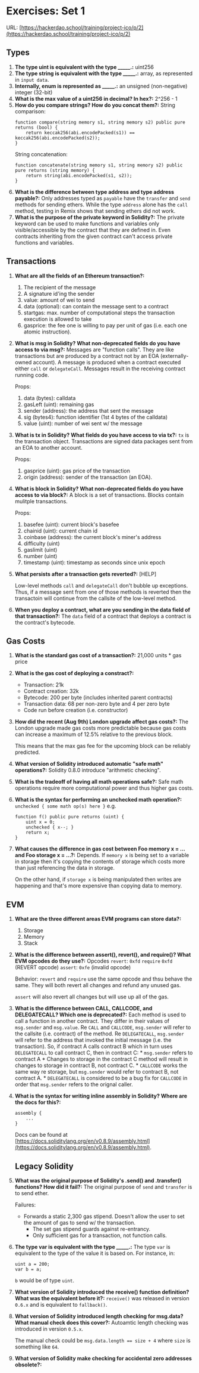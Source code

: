 # Exercises: Set 1
URL: [https://hackerdao.school/training/project-ico/p/2](https://hackerdao.school/training/project-ico/p/2)

## Types
1. **The type uint is equivalent with the type _____.:** uint256
2. **The type string is equivalent with the type _____.:** array, as represented in `input data`.
3. **Internally, enum is represented as _____.:** an unsigned (non-negative) integer (32-bit)
4. **What is the max value of a uint256 in decimal? In hex?:** 2^256 - 1
5. **How do you compare strings? How do you concat them?:**
    String comparison:
    ```
    function compare(string memory s1, string memory s2) public pure returns (bool) {
        return keccak256(abi.encodePacked(s1)) == keccak256(abi.encodePacked(s2));
    }
    ```
    String concatenation: 
    ```
    function concatenate(string memory s1, string memory s2) public pure returns (string memory) {
        return string(abi.encodePacked(s1, s2));
    }
    ```
6. **What is the difference between type address and type address payable?:**
Only addresses typed as `payable` have the `transfer` and `send` methods for sending ethers.
While the type `address` alone has the `call` method, testing in Remix shows that sending ethers did not work.
7. **What is the purpose of the private keyword in Solidity?:**
The private keyword can be used to make functions and variables only visible/accessible by the contract
that they are defined in. Even contracts inheriting from the given contract can't access private
functions and variables.

## Transactions
1. **What are all the fields of an Ethereum transaction?:**
    1. The recipient of the message
    2. A signature id'ing the sender
    3. value: amount of wei to send
    4. data (optional): can contain the message sent to a contract
    5. startgas: max. number of computational steps the transaction execution is allowed to take
    6. gasprice: the fee one is willing to pay per unit of gas (i.e. each one atomic instruction).
2. **What is msg in Solidity? What non-deprecated fields do you have access to via msg?:**
    Messages are "function calls". They are like transactions but are produced by a contract not by an EOA (externally-owned account).
    A message is produced when a contract executed either `call` or `delegateCall`. Messages result in the receiving contract
    running code.

    Props:
    1. data (bytes): calldata
    2. gasLeft (uint): remaining gas
    3. sender (address): the address that sent the message
    4. sig (bytes4): function identifier (1st 4 bytes of the calldata)
    5. value (uint): number of wei sent w/ the message

3. **What is tx in Solidity? What fields do you have access to via tx?:**
    `tx` is the transaction object. Transactions are signed data packages sent from an EOA
    to another account.

    Props:
    1. gasprice (uint): gas price of the transaction
    2. origin (address): sender of the transaction (an EOA).

4. **What is block in Solidity? What non-deprecated fields do you have access to via block?:**
    A block is a set of transactions. Blocks contain mulitple transactions.

    Props:
    1. basefee (uint): current block's basefee
    2. chainid (uint): current chain id
    3. coinbase (address): the current block's miner's address
    4. difficulty (uint)
    5. gaslimit (uint)
    6. number (uint)
    7. timestamp (uint): timestamp as seconds since unix epoch
5. **What persists after a transaction gets reverted?:**
    [HELP]

    Low-level methods `call` and `delegateCall` don't bubble up exceptions. Thus, if a message sent from one of those methods
    is reverted then the transactoin will continue from the callsite of the low-level method.
6. **When you deploy a contract, what are you sending in the data field of that transaction?:**
    The `data` field of a contract that deploys a contract is the contract's bytecode.


## Gas Costs
1. **What is the standard gas cost of a transaction?:**
    21,000 units * gas price
2. **What is the gas cost of deploying a constract?:**
    * Transaction: 21k
    * Contract creation: 32k
    * Bytecode: 200 per byte (includes inherited parent contracts)
    * Transaction data: 68 per non-zero byte and 4 per zero byte
    * Code run before creation (i.e. constructor)
3. **How did the recent (Aug 9th) London upgrade affect gas costs?:**
    The London upgrade made gas costs more predictable because gas costs can increase a maximum of 12.5%
    relative to the previous block.

    This means that the max gas fee for the upcoming block can be reliably predicted.
4. **What version of Solidity introduced automatic "safe math" operations?:**
    Solidity 0.8.0 introduce "arithmetic checking".
5. **What is the tradeoff of having all math operations safe?:**
    Safe math operations require more computational power and thus higher gas costs.
6. **What is the syntax for performing an unchecked math operation?:**
    `unchecked { some math op(s) here }` e.g.
    ```
    function f() public pure returns (uint) {
        uint x = 0;
        unchecked { x--; }
        return x;
    }
    ```
7. **What causes the difference in gas cost between Foo memory x = ... and Foo storage x = ...?:**
    Depends. If `memory x` is being set to a variable in storage then it's copying the contents of storage
    which costs more than just referencing the data in storage.

    On the other hand, if `storage x` is being manipulated then writes are happening and that's more expensive
    than copying data to memory.

## EVM
1. **What are the three different areas EVM programs can store data?:**
    1. Storage
    2. Memory
    3. Stack
2. **What is the difference between assert(), revert(), and require()? What EVM opcodes do they use?:**
    Opcodes
    `revert`: `0xfd`
    `require` `0xfd` (REVERT opcode)
    `assert`: `0xfe` (invalid opcode)

    Behavior:
    `revert` and `require` use the same opcode and thsu behave the same. They will both revert all changes
    and refund any unused gas.

    `assert` will also revert all changes but will use up all of the gas.

3. **What is the difference between CALL, CALLCODE, and DELEGATECALL? Which one is deprecated?:**
    Each method is used to call a function in another contract. They differ in their values of `msg.sender` and `msg.value`.
    Re `CALL` and `CALLCODE`, `msg.sender` will refer to the callsite (i.e. contract) of the method.
    Re `DELEGATECALL`, `msg.sender` will refer to the address that invoked the initial message (i.e. the transaction).
        So, if contract A calls contract B which in turn uses `DELEGATECALL` to call contract C, then in contract C:
            * `msg.sender` refers to contract A
            * Changes to storage in the contract C method will result in changes to storage in contract B, not contract C.
            * `CALLCODE` works the same way re storage, but `msg.sender` would refer to contract B, not contract A.
            * `DELEGATECALL` is considered to be a bug fix for `CALLCODE` in order that `msg.sender` refers to the orignal caller.
    
4. **What is the syntax for writing inline assembly in Solidity? Where are the docs for this?:**
    ```
    assembly {
        ...
    }
    ```
    Docs can be found at [https://docs.soliditylang.org/en/v0.8.9/assembly.html](https://docs.soliditylang.org/en/v0.8.9/assembly.html).

    ## Legacy Solidity
1. **What was the original purpose of Solidity's .send() and .transfer() functions? How did it fail?:**
    The original purpose of `send` and `transfer` is to send ether.

    Failures:
    * Forwards a static 2,300 gas stipend. Doesn't allow the user to set the amount of gas to send w/ the transaction.
        - The set gas stipend guards against re-entrancy.
        - Only sufficient gas for a transaction, not function calls.

2. **The type var is equivalent with the type _____.:**
    The type `var` is equivalent to the type of the value it is based on. For instance, in:
    ```
    uint a = 200;
    var b = a;
    ```
    `b` would be of type `uint`.

3. **What version of Solidity introduced the receive() function definition? What was the equivalent before it?:**
    `receive()` was released in version `0.6.x` and is equivalent to `fallback()`.

4. **What version of Solidity introduced length checking for msg.data? What manual check does this cover?:**
    Autoamtic length checking was introduced in version `0.5.x`.
    
    The manual check could be `msg.data.length == size + 4` where `size` is something like `64`.
5. **What version of Solidity make checking for accidental zero addresses obsolete?:**
